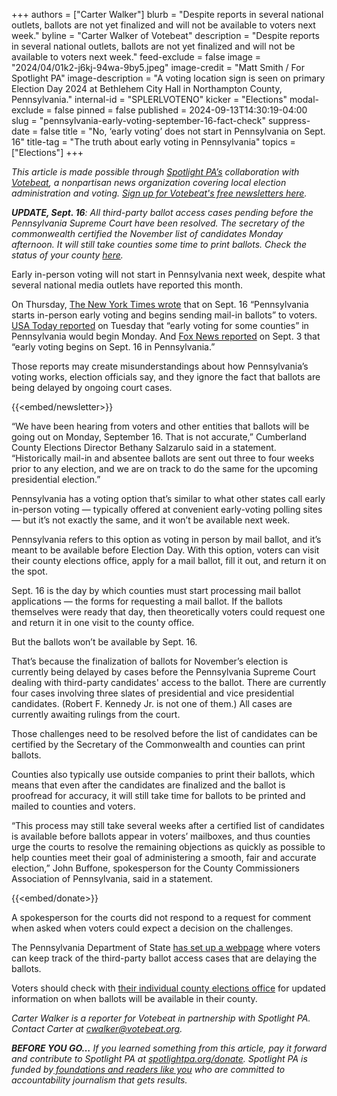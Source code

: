 +++
authors = ["Carter Walker"]
blurb = "Despite reports in several national outlets, ballots are not yet finalized and will not be available to voters next week."
byline = "Carter Walker of Votebeat"
description = "Despite reports in several national outlets, ballots are not yet finalized and will not be available to voters next week."
feed-exclude = false
image = "2024/04/01k2-j6kj-94wa-9by5.jpeg"
image-credit = "Matt Smith / For Spotlight PA"
image-description = "A voting location sign is seen on primary Election Day 2024 at Bethlehem City Hall in Northampton County, Pennsylvania."
internal-id = "SPLERLVOTENO"
kicker = "Elections"
modal-exclude = false
pinned = false
published = 2024-09-13T14:30:19-04:00
slug = "pennsylvania-early-voting-september-16-fact-check"
suppress-date = false
title = "No, ‘early voting’ does not start in Pennsylvania on Sept. 16"
title-tag = "The truth about early voting in Pennsylvania"
topics = ["Elections"]
+++

<em>This article is made possible through </em><a href="https://www.spotlightpa.org/"><em>Spotlight PA’s</em></a><em> collaboration with </em><a href="https://www.votebeat.org/"><em>Votebeat</em></a><em>, a nonpartisan news organization covering local election administration and voting. </em><a href="https://www.votebeat.org/newsletters/"><em>Sign up for Votebeat&#39;s free newsletters here</em></a><em>.</em>

<strong><em>UPDATE, Sept. 16</em></strong><em>: All third-party ballot access cases pending before the Pennsylvania Supreme Court have been resolved. The secretary of the commonwealth certified the November list of candidates Monday afternoon. It will still take counties some time to print ballots. Check the status of your county </em><a href="https://web.archive.org/20240916154817/https://www.pa.gov/en/agencies/vote/voter-support/ballot-availability.html"><em>here</em></a><em>.</em>

Early in-person voting will not start in Pennsylvania next week, despite what several national media outlets have reported this month.

On Thursday, <a href="https://www.nytimes.com/2024/09/12/us/politics/early-voting-states-ballots.html">The New York Times wrote</a> that on Sept. 16 “Pennsylvania starts in-person early voting and begins sending mail-in ballots” to voters. <a href="https://www.usatoday.com/story/news/politics/elections/2024/09/10/when-is-election-day-2024/75088806007/">USA Today reported</a> on Tuesday that “early voting for some counties” in Pennsylvania would begin Monday. And <a href="https://www.foxnews.com/politics/trump-harris-keystone-collision-course-campaigns-pick-up-pace">Fox News reported</a> on Sept. 3 that “early voting begins on Sept. 16 in Pennsylvania.”

Those reports may create misunderstandings about how Pennsylvania’s voting works, election officials say, and they ignore the fact that ballots are being delayed by ongoing court cases.

{{<embed/newsletter>}}

“We have been hearing from voters and other entities that ballots will be going out on Monday, September 16. That is not accurate,” Cumberland County Elections Director Bethany Salzarulo said in a statement. “Historically mail-in and absentee ballots are sent out three to four weeks prior to any election, and we are on track to do the same for the upcoming presidential election.”

Pennsylvania has a voting option that’s similar to what other states call early in-person voting — typically offered at convenient early-voting polling sites — but it’s not exactly the same, and it won’t be available next week.

Pennsylvania refers to this option as voting in person by mail ballot, and it’s meant to be available before Election Day. With this option, voters can visit their county elections office, apply for a mail ballot, fill it out, and return it on the spot.

Sept. 16 is the day by which counties must start processing mail ballot applications — the forms for requesting a mail ballot. If the ballots themselves were ready that day, then theoretically voters could request one and return it in one visit to the county office.

But the ballots won’t be available by Sept. 16.

That’s because the finalization of ballots for November’s election is currently being delayed by cases before the Pennsylvania Supreme Court dealing with third-party candidates&#39; access to the ballot. There are currently four cases involving three slates of presidential and vice presidential candidates. (Robert F. Kennedy Jr. is not one of them.) All cases are currently awaiting rulings from the court.

Those challenges need to be resolved before the list of candidates can be certified by the Secretary of the Commonwealth and counties can print ballots.

Counties also typically use outside companies to print their ballots, which means that even after the candidates are finalized and the ballot is proofread for accuracy, it will still take time for ballots to be printed and mailed to counties and voters.

“This process may still take several weeks after a certified list of candidates is available before ballots appear in voters’ mailboxes, and thus counties urge the courts to resolve the remaining objections as quickly as possible to help counties meet their goal of administering a smooth, fair and accurate election,” John Buffone, spokesperson for the County Commissioners Association of Pennsylvania, said in a statement.

{{<embed/donate>}}

A spokesperson for the courts did not respond to a request for comment when asked when voters could expect a decision on the challenges.

The Pennsylvania Department of State <a href="https://pa.gov/en/agencies/dos/programs/voting-and-elections/running-for-office/third-party-nomination-paperwork.html">has set up a webpage</a> where voters can keep track of the third-party ballot access cases that are delaying the ballots.

Voters should check with <a href="https://pa.gov/en/agencies/vote/contact-us/contact-your-election-officials.html">their individual county elections office</a> for updated information on when ballots will be available in their county.

<em>Carter Walker is a reporter for Votebeat in partnership with Spotlight PA. Contact Carter at </em><a href="mailto:cwalker@votebeat.org"><em>cwalker@votebeat.org</em></a><em>.</em>

<strong><em>BEFORE YOU GO…</em></strong><em> If you learned something from this article, pay it forward and contribute to Spotlight PA at </em><a href="https://www.spotlightpa.org/donate"><em>spotlightpa.org/donate</em></a><em>. Spotlight PA is funded by</em><a href="https://www.spotlightpa.org/support"><em> foundations and readers like you</em></a><em> who are committed to accountability journalism that gets results.</em>

